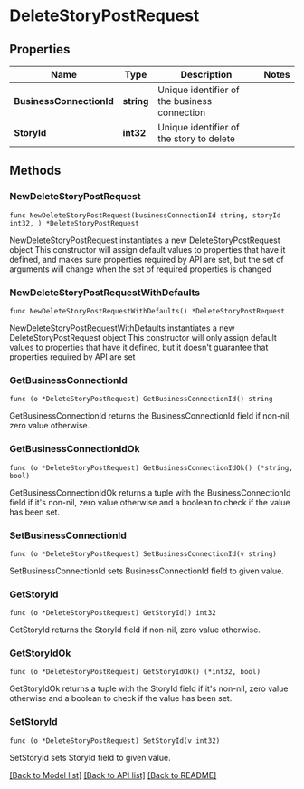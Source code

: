 # DeleteStoryPostRequest

## Properties

Name | Type | Description | Notes
------------ | ------------- | ------------- | -------------
**BusinessConnectionId** | **string** | Unique identifier of the business connection | 
**StoryId** | **int32** | Unique identifier of the story to delete | 

## Methods

### NewDeleteStoryPostRequest

`func NewDeleteStoryPostRequest(businessConnectionId string, storyId int32, ) *DeleteStoryPostRequest`

NewDeleteStoryPostRequest instantiates a new DeleteStoryPostRequest object
This constructor will assign default values to properties that have it defined,
and makes sure properties required by API are set, but the set of arguments
will change when the set of required properties is changed

### NewDeleteStoryPostRequestWithDefaults

`func NewDeleteStoryPostRequestWithDefaults() *DeleteStoryPostRequest`

NewDeleteStoryPostRequestWithDefaults instantiates a new DeleteStoryPostRequest object
This constructor will only assign default values to properties that have it defined,
but it doesn't guarantee that properties required by API are set

### GetBusinessConnectionId

`func (o *DeleteStoryPostRequest) GetBusinessConnectionId() string`

GetBusinessConnectionId returns the BusinessConnectionId field if non-nil, zero value otherwise.

### GetBusinessConnectionIdOk

`func (o *DeleteStoryPostRequest) GetBusinessConnectionIdOk() (*string, bool)`

GetBusinessConnectionIdOk returns a tuple with the BusinessConnectionId field if it's non-nil, zero value otherwise
and a boolean to check if the value has been set.

### SetBusinessConnectionId

`func (o *DeleteStoryPostRequest) SetBusinessConnectionId(v string)`

SetBusinessConnectionId sets BusinessConnectionId field to given value.


### GetStoryId

`func (o *DeleteStoryPostRequest) GetStoryId() int32`

GetStoryId returns the StoryId field if non-nil, zero value otherwise.

### GetStoryIdOk

`func (o *DeleteStoryPostRequest) GetStoryIdOk() (*int32, bool)`

GetStoryIdOk returns a tuple with the StoryId field if it's non-nil, zero value otherwise
and a boolean to check if the value has been set.

### SetStoryId

`func (o *DeleteStoryPostRequest) SetStoryId(v int32)`

SetStoryId sets StoryId field to given value.



[[Back to Model list]](../README.md#documentation-for-models) [[Back to API list]](../README.md#documentation-for-api-endpoints) [[Back to README]](../README.md)


